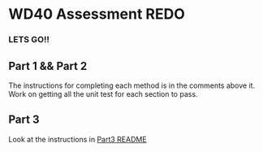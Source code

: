 # WD40 Assessment REDO
### LETS GO!!

## Part 1 && Part 2

The instructions for completing each method is in the comments above it. 
Work on getting all the unit test for each section to pass.

## Part 3

Look at the instructions in [Part3 README](Part3-README.md)


